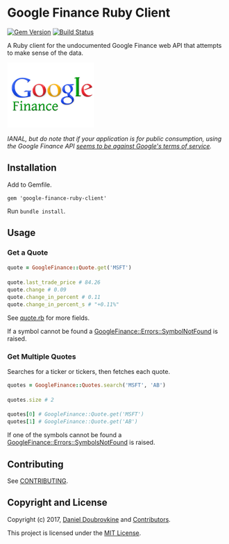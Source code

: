 Google Finance Ruby Client
==========================

[![Gem Version](https://badge.fury.io/rb/google-finance-ruby-client.svg)](https://badge.fury.io/rb/google-finance-ruby-client)
[![Build Status](https://travis-ci.org/dblock/google-finance-ruby-client.svg?branch=master)](https://travis-ci.org/dblock/google-finance-ruby-client)

A Ruby client for the undocumented Google Finance web API that attempts to make sense of the data.

<a href='http://finance.google.com/finance'>![](google-finance.png)</a>

_IANAL, but do note that if your application is for public consumption, using the Google Finance API [seems to be against Google's terms of service](https://groups.google.com/forum/#!msg/google-finance-apis/O8fjsgnamHE/-ZKSjif4yDIJ)._

## Installation

Add to Gemfile.

```
gem 'google-finance-ruby-client'
```

Run `bundle install`.

## Usage

### Get a Quote

```ruby
quote = GoogleFinance::Quote.get('MSFT')

quote.last_trade_price # 84.26
quote.change # 0.09
quote.change_in_percent # 0.11
quote.change_in_percent_s # "+0.11%"
```

See [quote.rb](lib/google_finance/quote.rb) for more fields.

If a symbol cannot be found a [GoogleFinance::Errors::SymbolNotFound](lib/google-finance/errors/symbol_not_found_error.rb) is raised.

### Get Multiple Quotes

Searches for a ticker or tickers, then fetches each quote.

```ruby
quotes = GoogleFinance::Quotes.search('MSFT', 'AB')

quotes.size # 2

quotes[0] # GoogleFinance::Quote.get('MSFT')
quotes[1] # GoogleFinance::Quote.get('AB')
```

If one of the symbols cannot be found a [GoogleFinance::Errors::SymbolsNotFound](lib/google-finance/errors/symbols_not_found_error.rb) is raised.

## Contributing

See [CONTRIBUTING](CONTRIBUTING.md).

## Copyright and License

Copyright (c) 2017, [Daniel Doubrovkine](https://twitter.com/dblockdotorg) and [Contributors](CHANGELOG.md).

This project is licensed under the [MIT License](LICENSE.md).

